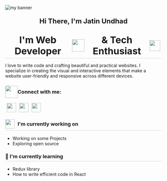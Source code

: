 ![my banner](https://github.com/jatinundhad/jatinundhad/assets/104631814/73ba94d6-57d6-4573-9867-449eca366e41)

<p style="text-align: center;font-weight:bolder; font-size: 22px;margin-bottom:10px;">Hi There, I'm Jatin Undhad</p>

<p style="text-align: center;font-weight:bolder; font-size: 30px;margin-bottom:10px;border-bottom:1px solid lightgray;padding-bottom:5px; display:flex; justify-content: center; align-items:center;">I'm Web Developer <img width="40px" style="margin: 0 5px;" src="https://github.githubassets.com/images/icons/emoji/unicode/1f4bb.png?v8"/> & Tech Enthusiast <img width="35px" style="margin: 0 5px;" src="https://github.githubassets.com/images/icons/emoji/unicode/1f468-1f4bb.png?v8"/> </p>

<p>I love to write code and crafting beautiful and practical websites. I specialize in creating the visual and interactive elements that make a website user-friendly and responsive across different devices.
</p>

<h3 style="display:flex; align-items:center;"><img width="40px" src="https://github.githubassets.com/images/icons/emoji/unicode/1f91d.png?v8" /> Connect with me:</h3>

<div style="display:flex; align-items:center;">

<a href="https://www.linkedin.com/in/jatinundhad/">
<img width="30px" style="margin: 0 5px;" src="https://github.com/jatinundhad/jatinundhad/assets/104631814/69a1aa37-bd09-443c-a79f-592242d16bd9" />
</a>

<a href="https://www.instagram.com/jatinundhad/">
<img width="30px" style="margin: 0 5px;" src="https://github.com/jatinundhad/jatinundhad/assets/104631814/9f63859c-6d23-48ba-b483-36680fe12bbd" />
</a>

<a href="mailto:jatinundhad0712@gmail.com">
<img width="30px" style="margin: 0 5px;" src="https://github.com/jatinundhad/jatinundhad/assets/104631814/99184cc9-9e43-44e3-b9f3-15c979945822" />
</div>
</a>

<h3 style="border-bottom:1px solid lightgray; padding-bottom:5px;display:flex; align-items:center;"><img width="30px" style="margin-right:10px;" src="https://github.githubassets.com/images/icons/emoji/unicode/1f468-1f4bc.png?v8" /> I'm currently working on</h3>

- Working on some Projects
- Exploring open source

<h3 style="border-bottom:1px solid lightgray; padding-bottom:5px;display:flex; align-items:center;">👀 I'm currently learning</h3>

- Redux library
- How to write efficient code in React
